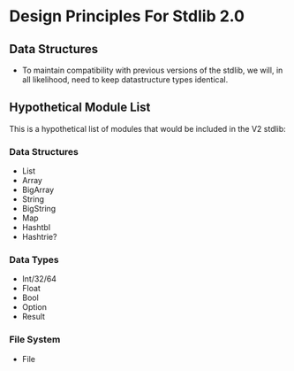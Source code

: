 # Design Principles For Stdlib 2.0

## Data Structures

* To maintain compatibility with previous versions of the stdlib, we will, in all likelihood,
need to keep datastructure types identical.

## Hypothetical Module List

This is a hypothetical list of modules that would be included in the V2 stdlib:

### Data Structures

* List
* Array
* BigArray
* String
* BigString
* Map
* Hashtbl
* Hashtrie?

### Data Types

* Int/32/64
* Float
* Bool
* Option
* Result

### File System

* File
